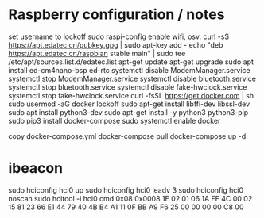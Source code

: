 # Raspberry configuration / notes

set username to lockoff
sudo raspi-config enable wifi, osv.
curl -sS https://apt.edatec.cn/pubkey.gpg | sudo apt-key add -
echo "deb https://apt.edatec.cn/raspbian stable main" | sudo tee /etc/apt/sources.list.d/edatec.list
apt-get update
apt-get upgrade
sudo apt install ed-cm4nano-bsp ed-rtc
systemctl disable ModemManager.service
systemctl stop ModemManager.service
systemctl disable bluetooth.service
systemctl stop bluetooth.service
systemctl disable fake-hwclock.service
systemctl stop fake-hwclock.service
curl -fsSL https://get.docker.com | sh
sudo usermod -aG docker lockoff
sudo apt-get install libffi-dev libssl-dev
sudo apt install python3-dev
sudo apt-get install -y python3 python3-pip
sudo pip3 install docker-compose
sudo systemctl enable docker

copy docker-compose.yml
docker-compose pull
docker-compose up -d

# ibeacon

sudo hciconfig hci0 up
sudo hciconfig hci0 leadv 3
sudo hciconfig hci0 noscan
sudo hcitool -i hci0 cmd 0x08 0x0008 1E 02 01 06 1A FF 4C 00 02 15 81 23 66 E1 44 79 40 4B B4 A1 11 0F BB A9 F6 25 00 00 00 00 C8 00
